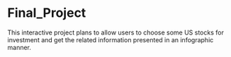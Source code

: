 # Final_Project
This interactive project plans to allow users to choose some US stocks for investment and get the related information presented in an infographic manner.
